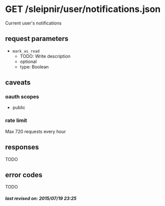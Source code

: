 # GET /sleipnir/user/notifications.json

Current user's notifications

## request parameters

- `mark_as_read`
  - TODO: Write description
  - optional
  - type: Boolean

## caveats

### oauth scopes

- public

### rate limit

Max 720 requests every hour

## responses

TODO

## error codes

TODO

##### last revised on: 2015/07/19 23:25
